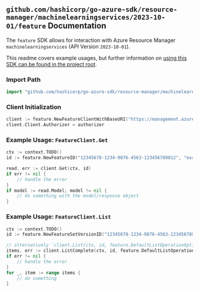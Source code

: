 
## `github.com/hashicorp/go-azure-sdk/resource-manager/machinelearningservices/2023-10-01/feature` Documentation

The `feature` SDK allows for interaction with Azure Resource Manager `machinelearningservices` (API Version `2023-10-01`).

This readme covers example usages, but further information on [using this SDK can be found in the project root](https://github.com/hashicorp/go-azure-sdk/tree/main/docs).

### Import Path

```go
import "github.com/hashicorp/go-azure-sdk/resource-manager/machinelearningservices/2023-10-01/feature"
```


### Client Initialization

```go
client := feature.NewFeatureClientWithBaseURI("https://management.azure.com")
client.Client.Authorizer = authorizer
```


### Example Usage: `FeatureClient.Get`

```go
ctx := context.TODO()
id := feature.NewFeatureID("12345678-1234-9876-4563-123456789012", "example-resource-group", "workspaceValue", "featureSetValue", "versionValue", "featureValue")

read, err := client.Get(ctx, id)
if err != nil {
	// handle the error
}
if model := read.Model; model != nil {
	// do something with the model/response object
}
```


### Example Usage: `FeatureClient.List`

```go
ctx := context.TODO()
id := feature.NewFeatureSetVersionID("12345678-1234-9876-4563-123456789012", "example-resource-group", "workspaceValue", "featureSetValue", "versionValue")

// alternatively `client.List(ctx, id, feature.DefaultListOperationOptions())` can be used to do batched pagination
items, err := client.ListComplete(ctx, id, feature.DefaultListOperationOptions())
if err != nil {
	// handle the error
}
for _, item := range items {
	// do something
}
```
